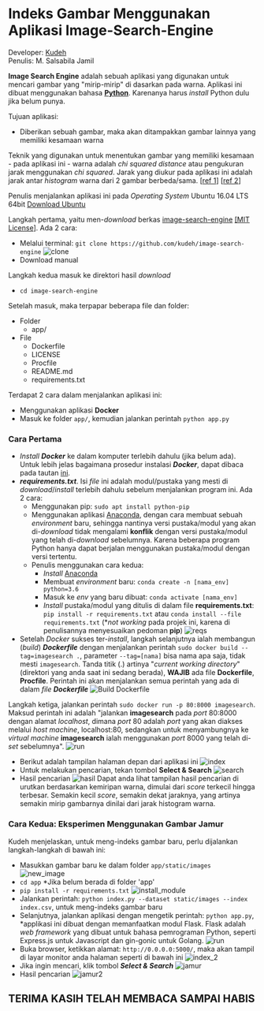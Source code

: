 # Indeks Gambar Menggunakan Aplikasi Image-Search-Engine

Developer: [Kudeh](https://github.com/kudeh)  
Penulis: M. Salsabila Jamil

**Image Search Engine** adalah sebuah aplikasi yang digunakan untuk mencari gambar yang "mirip-mirip" di dasarkan pada warna. Aplikasi ini dibuat menggunakan bahasa **[Python](https://www.python.org/)**.
Karenanya harus _install_ Python dulu jika belum punya.

Tujuan aplikasi:
- Diberikan sebuah gambar, maka akan ditampakkan gambar lainnya yang memiliki kesamaan warna

Teknik yang digunakan untuk menentukan gambar yang memiliki kesamaan - pada aplikasi ini - warna adalah _chi squared distance_ atau pengukuran jarak menggunakan _chi squared_. Jarak yang diukur pada aplikasi ini adalah jarak antar _histogram_ warna dari 2 gambar berbeda/sama. [[ref 1](https://en.wikipedia.org/wiki/Content-based_image_retrieval)] [[ref 2](https://stats.stackexchange.com/questions/184101/comparing-two-histograms-using-chi-square-distance)]

Penulis menjalankan aplikasi ini pada _Operating System_ Ubuntu 16.04 LTS 64bit
[Download Ubuntu](https://ubuntu.com/download/desktop)

Langkah pertama, yaitu men-_download_ berkas [image-search-engine](https://github.com/kudeh/image-search-engine) [[MIT License]](https://github.com/kudeh/image-search-engine/blob/master/LICENSE). Ada 2 cara:
- Melalui terminal: ```git clone https://github.com/kudeh/image-search-engine```
![clone](images/langkah_1.png)
- Download manual

Langkah kedua masuk ke direktori hasil _download_
- ```cd image-search-engine```

Setelah masuk, maka terpapar beberapa file dan folder:
- Folder
    - app/
- File
    - Dockerfile
    - LICENSE
    - Procfile
    - README.md
    - requirements.txt

Terdapat 2 cara dalam menjalankan aplikasi ini:
- Menggunakan aplikasi **Docker**
- Masuk ke folder ```app/```, kemudian jalankan perintah ```python app.py```

### Cara Pertama
- _Install_ ***Docker*** ke dalam komputer terlebih dahulu (jika belum ada). Untuk lebih jelas bagaimana prosedur instalasi ***Docker***, dapat dibaca pada tautan [ini](https://docs.docker.com/install/#supported-platforms).
- ***requirements.txt***. Isi _file_ ini adalah modul/pustaka yang mesti di _download_/_install_ terlebih dahulu sebelum menjalankan program ini. Ada 2 cara:
    - Menggunakan pip: ```sudo apt install python-pip```
    - Menggunakan aplikasi [Anaconda](https://www.anaconda.com/), dengan cara membuat sebuah _environment_ baru, sehingga nantinya versi pustaka/modul yang akan di-_download_ tidak mengalami **konflik** dengan versi pustaka/modul yang telah di-_download_ sebelumnya. Karena beberapa program Python hanya dapat berjalan menggunakan pustaka/modul dengan versi tertentu.
    - Penulis menggunakan cara kedua:
        - _Install_ [Anaconda](https://www.anaconda.com/distribution/)
        - Membuat _environment_ baru: ```conda create -n [nama_env] python=3.6```
        - Masuk ke _env_ yang baru dibuat: ```conda activate [nama_env]```
        - _Install_ pustaka/modul yang ditulis di dalam file **requirements.txt**: ```pip install -r requirements.txt``` atau
        ```conda install --file requirements.txt``` (*_not working_ pada projek ini, karena di penulisannya menyesuaikan pedoman **pip**)
        ![reqs](images/install_reqs.png)
- Setelah _Docker_ sukses ter-_install_, langkah selanjutnya ialah membangun (_build_) ***Dockerfile*** dengan menjalankan perintah ```sudo docker build --tag=imagesearch .```, parameter ```--tag=[nama]``` bisa nama apa saja, tidak mesti ```imagesearch```. Tanda titik (.) artinya "_current working directory_" (direktori yang anda saat ini sedang berada), **WAJIB** ada file **Dockerfile**, **Procfile**. Perintah ini akan menjalankan semua perintah yang ada di dalam _file_ ***Dockerfile***
![Build Dockerfile](images/langkah_2.png)

Langkah ketiga, jalankan perintah ```sudo docker run -p 80:8000 imagesearch```. Maksud perintah ini adalah "jalankan **imagesearch** pada _port_ 80:8000 dengan alamat _localhost_, dimana _port_ 80 adalah _port_ yang akan diakses melalui _host machine_, localhost:80, sedangkan untuk menyambungnya ke _virtual machine_ **imagesearch** ialah menggunakan _port_ 8000 yang telah di-_set_ sebelumnya".
![run](images/langkah_3.png)
- Berikut adalah tampilan halaman depan dari aplikasi ini
![index](images/langkah_4.png)
- Untuk melakukan pencarian, tekan tombol **Select & Search**
![search](images/langkah_5.png)
- Hasil pencarian
![hasil](images/langkah_6.png)
Dapat anda lihat tampilan hasil pencarian di urutkan berdasarkan kemiripan warna, dimulai dari _score_ terkecil hingga terbesar. Semakin kecil _score_, semakin dekat jaraknya, yang artinya semakin mirip gambarnya dinilai dari jarak histogram warna.

### Cara Kedua: Eksperimen Menggunakan Gambar Jamur
Kudeh menjelaskan, untuk meng-indeks gambar baru, perlu dijalankan langkah-langkah di bawah ini:
- Masukkan gambar baru ke dalam folder ```app/static/images```
![new_image](images/gambar_baru.png)
- ```cd app``` *Jika belum berada di folder 'app'
- ```pip install -r requirements.txt```
![install_module](images/install_reqs_1.png)
- Jalankan perintah: ```python index.py --dataset static/images --index index.csv```, untuk meng-indeks gambar baru
- Selanjutnya, jalankan aplikasi dengan mengetik perintah: ```python app.py```, *applikasi ini dibuat dengan memanfaatkan modul Flask. Flask adalah _web framework_ yang dibuat untuk bahasa pemrograman Python, seperti Express.js untuk Javascript dan gin-gonic untuk Golang.
![run](images/run_2.png)
- Buka browser, ketikkan alamat: ```http://0.0.0.0:5000/```, maka akan tampil di layar monitor anda halaman seperti di bawah ini
![index_2](images/index_2.png)
- Jika ingin mencari, klik tombol ***Select & Search***
![jamur](images/jamur.png)
- Hasil pencarian
![jamur2](images/jamur2.png)

## TERIMA KASIH TELAH MEMBACA SAMPAI HABIS

